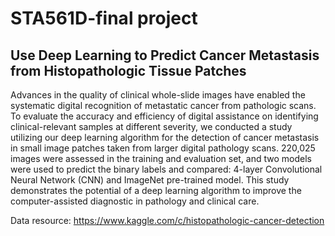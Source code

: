 # STA561D-final project
## Use Deep Learning to Predict Cancer Metastasis from Histopathologic Tissue Patches
Advances in the quality of clinical whole-slide images have enabled the systematic digital recognition of metastatic cancer from pathologic scans. To evaluate the accuracy and efficiency of digital assistance on identifying clinical-relevant samples at different severity, we conducted a study utilizing our deep learning algorithm for the detection of cancer metastasis in small image patches taken from larger digital pathology scans. 220,025 images were assessed in the training and evaluation set, and two models were used to predict the binary labels and compared: 4-layer Convolutional Neural Network (CNN) and  ImageNet pre-trained model. This study demonstrates the potential of a deep learning algorithm to improve the computer-assisted diagnostic in pathology and clinical care. 

Data resource: https://www.kaggle.com/c/histopathologic-cancer-detection

